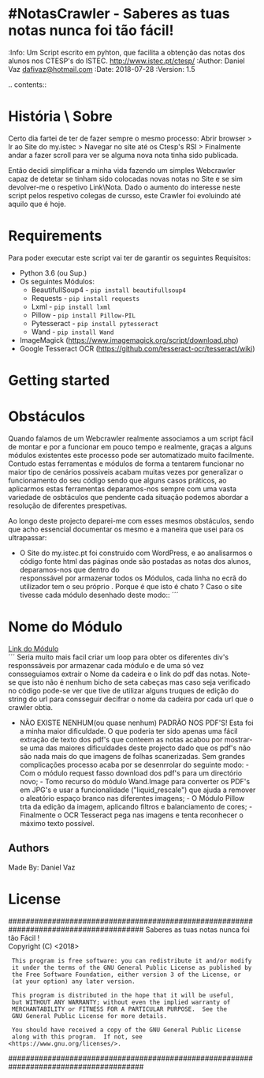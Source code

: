 #NotasCrawler - Saberes as tuas notas nunca foi tão fácil!
===============================================
:Info: Um Script escrito em pyhton, que facilita a obtenção das notas dos alunos nos CTESP's do ISTEC. http://www.istec.pt/ctesp/
:Author: Daniel Vaz <dafivaz@hotmail.com>
:Date: 2018-07-28
:Version: 1.5

.. contents::

História \ Sobre
============

Certo dia fartei de ter de fazer sempre o mesmo processo: Abrir browser > Ir ao Site do my.istec > Navegar no site até os Ctesp's RSI > Finalmente andar a fazer scroll para ver se alguma nova nota tinha sido publicada.

Então decidi simplificar a minha vida fazendo um simples Webcrawler capaz de detetar se tinham sido colocadas novas notas no Site e se sim devolver-me o respetivo Link\Nota. Dado o aumento do interesse neste script pelos respetivo colegas de cursso, este Crawler foi evoluindo até aquilo que é hoje.


Requirements
=============================

Para poder executar este script vai ter de garantir os seguintes Requisitos: 

 * Python 3.6 (ou Sup.)
 * Os seguintes Módulos:
    - BeautifullSoup4   - ``pip install beautifullsoup4``
    - Requests          - ``pip install requests``
    - Lxml              - ``pip install lxml``
    - Pillow            - ``pip install Pillow-PIL``
    - Pytesseract       - ``pip install pytesseract``
    - Wand              - ``pip install Wand``
* ImageMagick (https://www.imagemagick.org/script/download.php)
* Google Tesseract OCR (https://github.com/tesseract-ocr/tesseract/wiki)


Getting started
===============



Obstáculos
=================

Quando falamos de um Webcrawler realmente associamos a um script fácil de montar e por a funcionar em pouco tempo e realmente, graças a alguns módulos existentes este processo pode ser automatizado muito facilmente. Contudo estas ferramentas e módulos de forma a tentarem funcionar no maior tipo de cenários possiveis acabam muitas vezes por generalizar o funcionamento do seu código sendo que alguns casos práticos, ao aplicarmos estas ferramentas deparamos-nos sempre com uma vasta variedade de osbtáculos que pendente cada situação podemos abordar a resolução de diferentes prespetivas.

Ao longo deste projecto deparei-me com esses mesmos obstáculos, sendo que acho essencial documentar os mesmo e a maneira que usei para os ultrapassar:

  * O Site do my.istec.pt foi construido com WordPress, e ao analisarmos o código fonte html das páginas onde são postadas as notas dos alunos, deparamos-nos que dentro do <div> responssável por armazenar todos os Módulos, cada linha no ecrã do utilizador tem o seu próprio <TAG>. 
  Porque é que isto é chato ?
  Caso o site tivesse cada módulo desenhado deste modo::
´´´
  <div>
        <h1>Nome do Módulo</h1>
        <a href=link>Link do Módulo</a>
  </div>
´´´
Seria muito mais facil criar um loop para obter os diferentes div's responssáveis por armazenar cada módulo e de uma só vez consseguiamos extrair o Nome da cadeira e o link do pdf das notas. Note-se que isto não é nenhum bicho de seta cabeças mas caso seja verificado no código pode-se ver que tive de utilizar alguns truques de edição do string do url para consseguir decifrar o nome da cadeira por cada url que o crawler obtia. 

  * NÃO EXISTE NENHUM(ou quase nenhum) PADRÃO NOS PDF'S!
  Esta foi a minha maior dificuldade. O que poderia ter sido apenas uma fácil extração de texto dos pdf's que conteem as notas acabou por mostrar-se uma das maiores dificuldades deste projecto dado que os pdf's não são nada mais do que imagens de folhas scanerizadas. 
  Sem grandes complicações  processo acaba por se desenrrolar do seguinte modo:
        - Com o módulo request fasso download dos pdf's para um directório novo;
        - Tomo recurso do módulo Wand.Image para converter os PDF's em JPG's e usar a funcionalidade ("liquid_rescale") que ajuda a remover o aleatório espaço branco nas diferentes imagens;
        - O Módulo Pillow trta da edição da imagem, aplicando filtros e balanciamento de cores;
        - Finalmente o OCR Tesseract pega nas imagens e tenta reconhecer o máximo texto possível.

## Authors
Made By: Daniel Vaz 

License
=======

####################################################################################### 
                Saberes as tuas notas nunca foi tão Fácil !                             
                     Copyright (C) <2018>  <Daniel Vaz>                               
                                                                                       
     This program is free software: you can redistribute it and/or modify             
     it under the terms of the GNU General Public License as published by             
     the Free Software Foundation, either version 3 of the License, or                
     (at your option) any later version.                                              
                                                                                      
     This program is distributed in the hope that it will be useful,                  
     but WITHOUT ANY WARRANTY; without even the implied warranty of                   
     MERCHANTABILITY or FITNESS FOR A PARTICULAR PURPOSE.  See the                    
     GNU General Public License for more details.                                     
                                                                                      
     You should have received a copy of the GNU General Public License                
     along with this program.  If not, see <https://www.gnu.org/licenses/>.           
#######################################################################################
